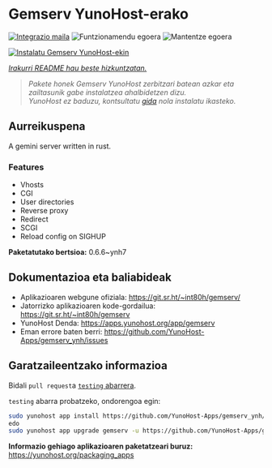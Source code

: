 <!--
Ohart ongi: README hau automatikoki sortu da <https://github.com/YunoHost/apps/tree/master/tools/readme_generator>ri esker
EZ editatu eskuz.
-->

# Gemserv YunoHost-erako

[![Integrazio maila](https://dash.yunohost.org/integration/gemserv.svg)](https://ci-apps.yunohost.org/ci/apps/gemserv/) ![Funtzionamendu egoera](https://ci-apps.yunohost.org/ci/badges/gemserv.status.svg) ![Mantentze egoera](https://ci-apps.yunohost.org/ci/badges/gemserv.maintain.svg)

[![Instalatu Gemserv YunoHost-ekin](https://install-app.yunohost.org/install-with-yunohost.svg)](https://install-app.yunohost.org/?app=gemserv)

*[Irakurri README hau beste hizkuntzatan.](./ALL_README.md)*

> *Pakete honek Gemserv YunoHost zerbitzari batean azkar eta zailtasunik gabe instalatzea ahalbidetzen dizu.*  
> *YunoHost ez baduzu, kontsultatu [gida](https://yunohost.org/install) nola instalatu ikasteko.*

## Aurreikuspena

A gemini server written in rust.

### Features

- Vhosts
- CGI
- User directories
- Reverse proxy
- Redirect
- SCGI
- Reload config on SIGHUP


**Paketatutako bertsioa:** 0.6.6~ynh7
## Dokumentazioa eta baliabideak

- Aplikazioaren webgune ofiziala: <https://git.sr.ht/~int80h/gemserv/>
- Jatorrizko aplikazioaren kode-gordailua: <https://git.sr.ht/~int80h/gemserv>
- YunoHost Denda: <https://apps.yunohost.org/app/gemserv>
- Eman errore baten berri: <https://github.com/YunoHost-Apps/gemserv_ynh/issues>

## Garatzaileentzako informazioa

Bidali `pull request`a [`testing` abarrera](https://github.com/YunoHost-Apps/gemserv_ynh/tree/testing).

`testing` abarra probatzeko, ondorengoa egin:

```bash
sudo yunohost app install https://github.com/YunoHost-Apps/gemserv_ynh/tree/testing --debug
edo
sudo yunohost app upgrade gemserv -u https://github.com/YunoHost-Apps/gemserv_ynh/tree/testing --debug
```

**Informazio gehiago aplikazioaren paketatzeari buruz:** <https://yunohost.org/packaging_apps>
